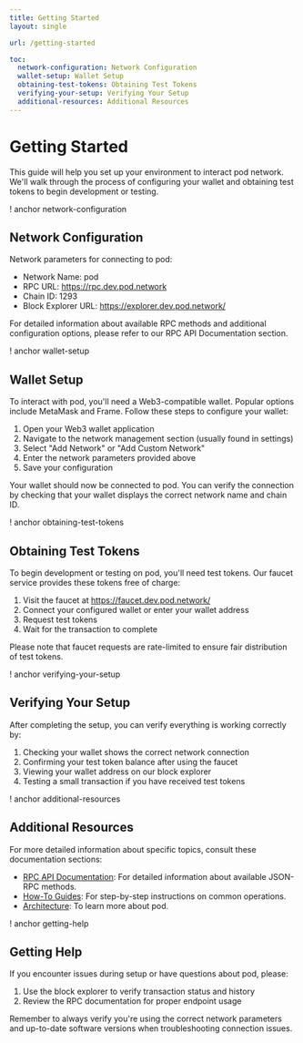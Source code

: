 ```yaml
---
title: Getting Started
layout: single

url: /getting-started

toc:
  network-configuration: Network Configuration
  wallet-setup: Wallet Setup
  obtaining-test-tokens: Obtaining Test Tokens
  verifying-your-setup: Verifying Your Setup
  additional-resources: Additional Resources
---
```


# Getting Started

This guide will help you set up your environment to interact pod network. We'll walk through the process of configuring your wallet and obtaining test tokens to begin development or testing.

! anchor network-configuration

## Network Configuration

Network parameters for connecting to pod:

- Network Name: pod
- RPC URL: https://rpc.dev.pod.network
- Chain ID: 1293
- Block Explorer URL: https://explorer.dev.pod.network/

For detailed information about available RPC methods and additional configuration options, please refer to our RPC API Documentation section.

! anchor wallet-setup

## Wallet Setup

To interact with pod, you'll need a Web3-compatible wallet. Popular options include MetaMask and Frame. Follow these steps to configure your wallet:

1. Open your Web3 wallet application
2. Navigate to the network management section (usually found in settings)
3. Select "Add Network" or "Add Custom Network"
4. Enter the network parameters provided above
5. Save your configuration

Your wallet should now be connected to pod. You can verify the connection by checking that your wallet displays the correct network name and chain ID.

! anchor obtaining-test-tokens

## Obtaining Test Tokens

To begin development or testing on pod, you'll need test tokens. Our faucet service provides these tokens free of charge:

1. Visit the faucet at https://faucet.dev.pod.network/
2. Connect your configured wallet or enter your wallet address
3. Request test tokens
4. Wait for the transaction to complete

Please note that faucet requests are rate-limited to ensure fair distribution of test tokens.

! anchor verifying-your-setup

## Verifying Your Setup

After completing the setup, you can verify everything is working correctly by:

1. Checking your wallet shows the correct network connection
2. Confirming your test token balance after using the faucet
3. Viewing your wallet address on our block explorer
4. Testing a small transaction if you have received test tokens

! anchor additional-resources

## Additional Resources

For more detailed information about specific topics, consult these documentation sections:

- [RPC API Documentation](/reference/rpc-api): For detailed information about available JSON-RPC methods.
- [How-To Guides](/how-to-guides/payments): For step-by-step instructions on common operations.
- [Architecture](/architecture/network): To learn more about pod.

! anchor getting-help

## Getting Help

If you encounter issues during setup or have questions about pod, please:

1. Use the block explorer to verify transaction status and history
2. Review the RPC documentation for proper endpoint usage

Remember to always verify you're using the correct network parameters and up-to-date software versions when troubleshooting connection issues.
